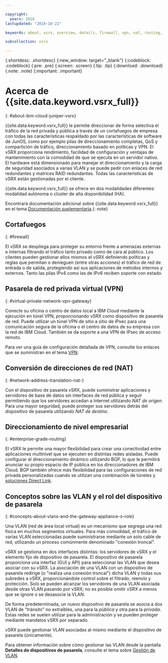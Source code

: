 ```yaml
---

copyright:
  years: 2018
lastupdated: "2018-10-22"

keywords: about, vsrx, overview, details, firewall, vpn, nat, routing, vlan

subcollection: vsrx

---
```


{:shortdesc: .shortdesc}
{:new_window: target="_blank"}
{:codeblock: .codeblock}
{:pre: .pre}
{:screen: .screen}
{:tip: .tip}
{:download: .download}
{:note: .note}
{:important: .important}

# Acerca de {{site.data.keyword.vsrx_full}}
{: #about-ibm-cloud-juniper-vsrx}

{{site.data.keyword.vsrx_full}} le permite direccionar de forma selectiva el tráfico de la red privada y pública a través de un cortafuegos de empresa con todas las características respaldado por las características de software de JunOS, como por ejemplo pilas de direccionamiento completas, QoS y compartición de tráfico, direccionamiento basado en políticas y VPN. El vSRX proporciona rendimiento, facilidad de configuración y ventajas de mantenimiento con la comodidad de que se ejecuta en un servidor nativo. El hardware está dimensionado para manejar el direccionamiento y la carga de seguridad asociados a varias VLAN y se puede pedir con enlaces de red redundantes y matrices RAID redundantes. Todas las características de vSRX están gestionadas por el cliente.

{{site.data.keyword.vsrx_full}} se ofrece en dos modalidades diferentes: modalidad autónoma o clúster de alta disponibilidad (HA).

Encontrará documentación adicional sobre {{site.data.keyword.vsrx_full}} en el tema [Documentación suplementaria](/docs/infrastructure/vsrx?topic=vsrx-supplemental-ibm-cloud-juniper-vsrx-documentation).{: note}

## Cortafuegos
{: #firewall}

El vSRX se despliega para proteger su entorno frente a amenazas externas e internas filtrando el tráfico tanto privado como de cara al público. Los clientes pueden gestionar ellos mismos el vSRX definiendo políticas y reglas que permitan o denieguen (entre otras acciones) el tráfico de red de entrada o de salida, protegiendo así sus aplicaciones de métodos internos y externos. Tanto las pilas IPv4 como las de IPv6 reciben soporte con estado.

## Pasarela de red privada virtual (VPN)
{: #virtual-private-network-vpn-gateway}

Conecte su oficina o centro de datos local a IBM Cloud mediante la ejecución en túnel VPN, proporcionando vSRX como dispositivo de pasarela de red. Puede utilizar un túnel VPN de sitio a sitio de IPsec para una comunicación segura de la oficina o el centro de datos de su empresa con la red de IBM Cloud. También se da soporte a una VPN de IPsec de acceso remoto.

Para ver una guía de configuración detallada de VPN, consulte los enlaces que se suministran en el tema [VPN](/docs/infrastructure/vsrx?topic=vsrx-working-with-vpn#working-with-vpn).

## Conversión de direcciones de red (NAT)
{: #network-address-translation-nat-}

Con el dispositivo de pasarela vSRX, puede suministrar aplicaciones y servidores de base de datos sin interfaces de red pública y seguir permitiendo que los servidores accedan a Internet utilizando _NAT de origen_. Para una mayor seguridad, puede proteger sus servidores detrás del dispositivo de pasarela utilizando _NAT de destino_.

## Direccionamiento de nivel empresarial
{: #enterprise-grade-routing}

El vSRX le permite una mayor flexibilidad para crear una conectividad entre aplicaciones multinivel que se ejecuten en distintas redes aisladas. Puede configurar el direccionamiento dinámico utilizando BGP, lo que le permitirá anunciar su propio espacio de IP pública en los direccionadores de IBM Cloud. BGP también ofrece más flexibilidad para las configuraciones de red privada personalizadas cuando se utilizan una combinación de túneles y [soluciones Direct Link](/docs/infrastructure/direct-link?topic=direct-link-overview-of-direct-link-offerings#overview-of-direct-link-offerings).

## Conceptos sobre las VLAN y el rol del dispositivo de pasarela
{: #concepts-about-vlans-and-the-gateway-appliance-s-role}

Una VLAN (red de área local virtual) es un mecanismo que segrega una red física en muchos segmentos virtuales. Para más comodidad, el tráfico de varias VLAN seleccionadas puede suministrarse mediante un solo cable de red, utilizando un proceso comúnmente denominado "conexión troncal".

vSRX se gestiona en dos interfaces distintas: los servidores de vSRX y el elemento fijo de dispositivo de pasarela. El dispositivo de pasarela proporciona una interfaz (GUI y API) para seleccionar las VLAN que desea asociar con su vSRX. La asociación de una VLAN con un dispositivo de pasarela redirige (o "realiza una conexión troncal") dicha VLAN y todas sus subredes a vSRX, proporcionándole control sobre el filtrado, reenvío y protección. Solo se pueden alcanzar los servidores de una VLAN asociada desde otras VLAN pasando por vSRX; no es posible omitir vSRX a menos que se ignore o se desasocie la VLAN.

De forma predeterminada, un nuevo dispositivo de pasarela se asocia a dos VLAN de "tránsito" no extraíbles, una para la _pública_ y otra para la _privada_. Estas redes se suelen utilizar para la administración y se pueden proteger mediante mandatos vSRX por separado.

vSRX puede gestionar VLAN asociadas al mismo mediante el dispositivo de pasarela (únicamente).

Para obtener información sobre cómo gestionar las VLAN desde la pantalla **Detalles de dispositivos de pasarela**, consulte el tema sobre [Gestión de VLAN](/docs/infrastructure/vsrx?topic=vsrx-managing-ibm-vlans).
